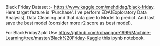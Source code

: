 Black Friday Dataset :- https://www.kaggle.com/mehdidag/black-friday. Here target feature is 'Purchase'. I ve perform EDA(Exploratory Data Analysis), Data Cleaning and that data give to Model to predict. And last save the best model (consider more r2 score as best model).

For BlackFriday2.pkl Use https://github.com/rohangore1999/Machine-Learning/tree/master/Black%20Friday-Kaggle this ipynb notebook.
